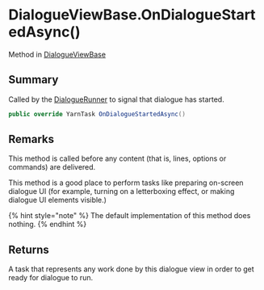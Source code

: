 # DialogueViewBase.OnDialogueStartedAsync()

Method in [DialogueViewBase](/docs/api/csharp/yarn.unity.legacy.dialogueviewbase.md)

## Summary

Called by the  <a href="yarn.unity.dialoguerunner.md">DialogueRunner</a>  to signal that
dialogue has started.

```csharp
public override YarnTask OnDialogueStartedAsync()
```

## Remarks

<p>This method is called before any content (that is, lines,
options or commands) are delivered.</p> <p>This method is a good place to perform tasks like preparing
on-screen dialogue UI (for example, turning on a letterboxing
effect, or making dialogue UI elements visible.)
</p> <p>
{% hint style="note" %}
The default implementation of this method does
nothing.
{% endhint %}
</p>

## Returns

A task that represents any work done by this dialogue view in order to get ready for dialogue to run.

